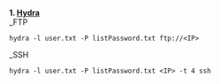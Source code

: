 **1. [Hydra](https://www.kali.org/tools/hydra/)**   
_FTP
```
hydra -l user.txt -P listPassword.txt ftp://<IP>
```
_SSH
```
hydra -l user.txt -P listPassword.txt <IP> -t 4 ssh
```
